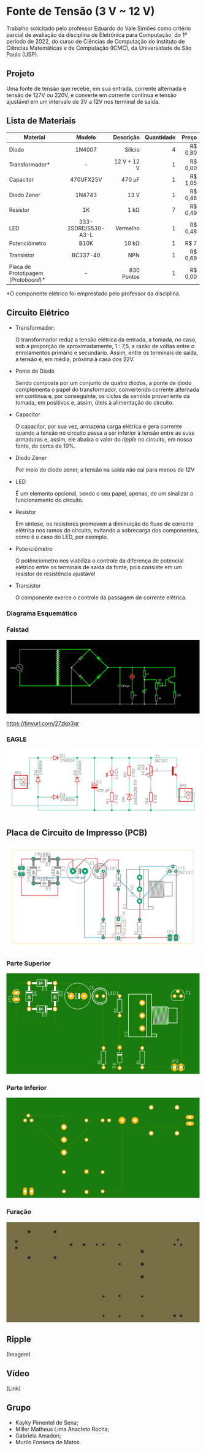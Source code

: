 # Fonte de Tensão (3 V ~ 12 V)
Trabalho solicitado pelo professor Eduardo do Vale Simões como critério parcial de avaliação da disciplina de Eletrônica para Computação, do 1º período de 2022, do curso de Ciências de Computação do Instituto de Ciências Matemáticas e de Computação (ICMC), da Universidade de São Paulo (USP).
## Projeto
Uma fonte de tensão que recebe, em sua entrada, corrente alternada e tensão de 127V ou 220V, e converte em corrente contínua e tensão ajustável em um intervalo de 3V a 12V nos terminal de saída.
## Lista de Materiais
| Material        | Modelo |Descrição|Quantidade           | Preço  |
| ------------- |:-------------:| -----:| -----:| -----:|
|Diodo|1N4007|Silício|4|R$ 0,80|
|Transformador*|-|12 V + 12 V|1|R$ 0,00|
|Capacitor|470UFX25V|470 µF|1|R$ 1,05|
|Diodo Zener|1N4743|13 V|1|R$ 0,48|
|Resistor|1K|1 kΩ|7|R$ 0,49|
|LED|333-2SDRD/S530-A3-L|Vermelho|1|R$ 0,48|
|Potenciômetro|B10K|10 kΩ|1|R$ 7|
|Transistor|BC337-40|NPN|1|R$ 0,69|
|Placa de Prototipagem (*Protoboard*)*|-|830 Pontos|1|R$ 0,00|

*O componente elétrico foi emprestado pelo professor da disciplina.

## Circuito Elétrico
* Transformador:
    
    O transformador reduz a tensão elétrica da entrada, a tomada, no caso, sob a proporção de aproximadamente, 1 : 7,5, a razão de voltas entre o enrolamentos primário e secundário. Assim, entre os terminais de saída, a tensão é, em média, próxima à casa dos 22V.

* Ponte de Diodo

    Sendo composta por um conjunto de quatro diodos, a ponte de diodo complementa o papel do transformador, convertendo corrente alternada em contínua e, por conseguinte, os ciclos da senóide proveniente da tomada, em positivos e, assim, úteis à alimentação do circuito.

* Capacitor

    O capacitor, por sua vez, armazena carga elétrica e gera corrente quando a tensão no circuito passa a ser inferior à tensão entre as suas armaduras e, assim, ele abaixa o valor do *ripple* no circuito, em nossa fonte, de cerca de 10%.

* Diodo Zener

    Por meio do diodo zener, a tensão na saída não cai para menos de 12V

* LED

    É um elemento opcional, sendo o seu papel, apenas, de um sinalizar o funcionamento do circuito.

* Resistor

    Em síntese, os resistores promovem a diminuição do fluxo de corrente elétrica nos ramos do circuito, evitando a sobrecarga dos componentes, como é o caso do LED, por exemplo.

* Potenciômetro

    O potênciometro nos viabiliza o controle da diferença de potencial elétrico entre os terminais de saída da fonte, pois consiste em um resistor de resistência ajustável

* Transistor

    O componente exerce o controle da passagem de corrente elétrica.
### Diagrama Esquemático
### Falstad
![](Imagens/Diagrama%20Esquemático%20(Falstad).png)

https://tinyurl.com/27zkp3qr
### EAGLE
![](Imagens/Diagrama%20Esquemático%20(EAGLE).png)
## Placa de Circuito de Impresso (PCB)
![](Imagens/Placa%20de%20Circuito%20Impresso%20(PCB).png)
### Parte Superior
![](Imagens/Placa%20de%20Circuito%20Impresso%20(PCB)%20(Parte%20Superior).2.png)
### Parte Inferior
![](Imagens/Placa%20de%20Circuito%20Impresso%20(PCB)%20(Parte%20Inferior).2.png)
### Furação
![](Imagens/Placa%20de%20Circuito%20Impresso%20(PCB)%20(Furação).2.png)
## Ripple
(Imagem)
## Vídeo
(Link)
## Grupo
* Kayky Pimentel de Sena;
* Miller Matheus Lima Anacleto Rocha;
* Gabriela Amadori;
* Murilo Fonseca de Matos.